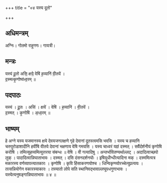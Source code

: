 +++
title = "०४ यस्य दूतो"

+++
## अधिमन्त्रम्
अग्निः। गोतमो राहूगणः। गायत्री।

## मन्त्रः
यस्य॑ दू॒तो असि॒ क्षये॒ वेषि॑ ह॒व्यानि॑ वी॒तये॑ ।  
द॒स्मत्कृ॒णोष्य॑ध्व॒रम् ॥

## पदपाठः
यस्य॑ । दू॒तः । असि॑ । क्षये॑ । वेषि॑ । ह॒व्यानि॑ । वी॒तये॑ ।  
द॒स्मत् । कृ॒णोषि॑ । अ॒ध्व॒रम् ॥

## भाष्यम्
हे अग्ने यस्य यजमानस्य क्षये देवयजनलक्षणे गृहे देवानां दूतस्त्वमसि भवसि । यस्य च हव्यानि चरुपुरोडाशादीनि हवींषि वीतये देवानां भक्षणाय वेषि गमयसि । यस्य चाध्वरं यज्ञं दस्मत् । सर्वैर्दर्शनीयं कृणोषि करोषि । तमित्सुहव्यमित्युत्तरया संबन्धः ॥ वेषि । वी गत्यादिषु । अन्तर्भावितण्यर्थाल्लट् । अदादित्वाच्छपो लुक् । पादादित्वान्निघाताभावः । दस्मत् । दसि दंसनदर्शनयोः । इषियुधीन्धीत्यादिना मक् । दस्ममित्यत्र मकारस्य वर्णव्यापत्त्यातकारः । कृणोषि । कृवि हिंसाकरणयोश्च । धिन्विकृण्व्योरच्चेत्युप्रत्ययः । तत्सन्नियोगेन वकारस्याकारः । तस्यातो लोपे सति स्थानिवद्भावाल्लघूपधगुणाभावः । यस्येत्यनुषङ्गान्निघाताभावः ॥ ४ ॥